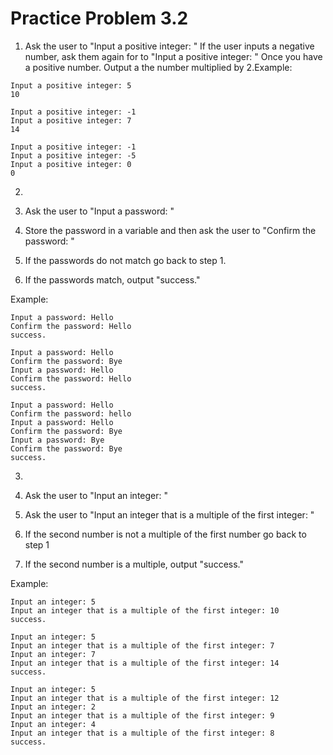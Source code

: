 # Practice Problem 3.2

1.   Ask the user to "Input a positive integer: "   If the user inputs a negative number, ask them again for to "Input a positive integer: "  Once you have a positive number.  Output a the number multiplied by 2.Example:

```
Input a positive integer: 5
10
```

```
Input a positive integer: -1
Input a positive integer: 7
14
```

```
Input a positive integer: -1
Input a positive integer: -5
Input a positive integer: 0
0
```

2. 

1. Ask the user to "Input a password: "
2. Store the password in a variable and then ask the user to "Confirm the password: "
3. If the passwords do not match go back to step 1.
4. If the passwords match, output "success."

Example:

```
Input a password: Hello
Confirm the password: Hello
success.
```

```
Input a password: Hello
Confirm the password: Bye
Input a password: Hello
Confirm the password: Hello
success.
```

```
Input a password: Hello
Confirm the password: hello
Input a password: Hello
Confirm the password: Bye
Input a password: Bye
Confirm the password: Bye
success.
```

3.

1. Ask the user to "Input an integer: "
2. Ask the user to "Input an integer that is a multiple of the first integer: "
3. If the second number is not a multiple of the first number go back to step 1
4. If the second number is a multiple, output "success."

Example:

```
Input an integer: 5
Input an integer that is a multiple of the first integer: 10
success.
```

```
Input an integer: 5
Input an integer that is a multiple of the first integer: 7
Input an integer: 7
Input an integer that is a multiple of the first integer: 14
success.
```

```
Input an integer: 5
Input an integer that is a multiple of the first integer: 12
Input an integer: 2
Input an integer that is a multiple of the first integer: 9
Input an integer: 4
Input an integer that is a multiple of the first integer: 8
success.
```
